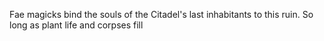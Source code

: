 Fae magicks bind the souls of the Citadel's last inhabitants to this ruin. So long as plant life and corpses fill 